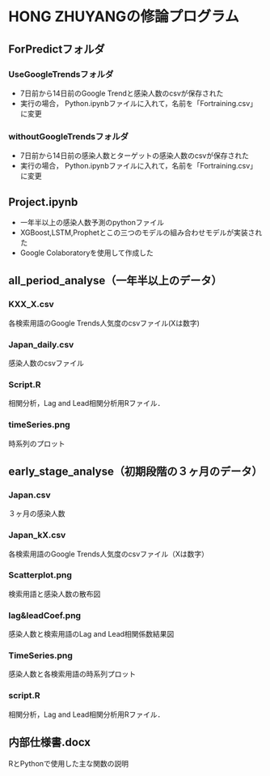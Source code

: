 # HONG ZHUYANGの修論プログラム
## ForPredictフォルダ
### UseGoogleTrendsフォルダ
- 7日前から14日前のGoogle Trendと感染人数のcsvが保存された
- 実行の場合， Python.ipynbファイルに入れて，名前を「Fortraining.csv」に変更
### withoutGoogleTrendsフォルダ
- 7日前から14日前の感染人数とターゲットの感染人数のcsvが保存された
- 実行の場合， Python.ipynbファイルに入れて，名前を「Fortraining.csv」に変更
## Project.ipynb
- 一年半以上の感染人数予測のpythonファイル
- XGBoost,LSTM,Prophetとこの三つのモデルの組み合わせモデルが実装された
- Google Colaboratoryを使用して作成した
## all_period_analyse（一年半以上のデータ）
### KXX_X.csv
各検索用語のGoogle Trends人気度のcsvファイル(Xは数字)
### Japan_daily.csv
感染人数のcsvファイル
### Script.R
相関分析，Lag and Lead相関分析用Rファイル．
### timeSeries.png
時系列のプロット
## early_stage_analyse（初期段階の３ヶ月のデータ）
### Japan.csv
３ヶ月の感染人数
### Japan_kX.csv
各検索用語のGoogle Trends人気度のcsvファイル（Xは数字）
### Scatterplot.png
検索用語と感染人数の散布図
### lag&leadCoef.png
感染人数と検索用語のLag and Lead相関係数結果図
### TimeSeries.png
感染人数と各検索用語の時系列プロット
### script.R
相関分析，Lag and Lead相関分析用Rファイル．
## 内部仕様書.docx
RとPythonで使用した主な関数の説明
